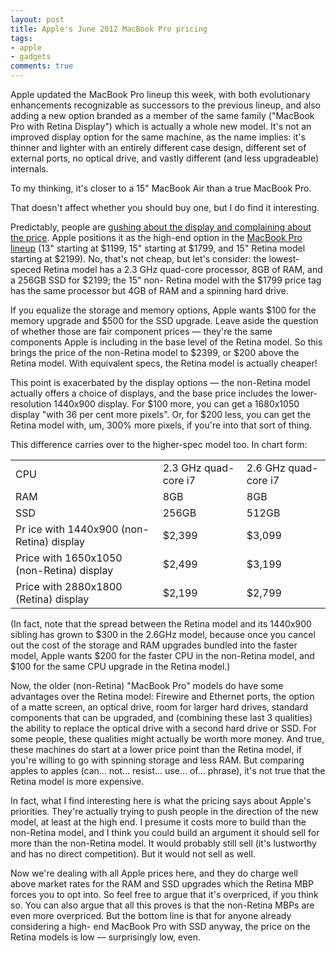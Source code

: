 ```yaml
---
layout: post
title: Apple's June 2012 MacBook Pro pricing
tags:
- apple
- gadgets
comments: true
---
```

Apple updated the MacBook Pro lineup this week, with both evolutionary
enhancements recognizable as successors to the previous lineup, and also
adding a new option branded as a member of the same family ("MacBook Pro with
Retina Display") which is actually a whole new model. It's not an improved
display option for the same machine, as the name implies: it's thinner and
lighter with an entirely different case design, different set of external
ports, no optical drive, and vastly different (and less upgradeable)
internals.

To my thinking, it's closer to a 15" MacBook Air than a true MacBook Pro.

That doesn't affect whether you should buy one, but I do find it interesting.

Predictably, people are [gushing about the display and complaining about the price](http://daringfireball.net/2012/06/three_takeaways_wwdc). Apple
positions it as the high-end option in the [MacBook Pro lineup](http://store.apple.com/us/browse/home/shop_mac/family/macbook_pro/select) (13" starting at
$1199, 15" starting at $1799, and 15" Retina model starting at $2199). No,
that's not cheap, but let's consider: the lowest-speced Retina model has a 2.3
GHz quad-core processor, 8GB of RAM, and a 256GB SSD for $2199; the 15" non-
Retina model with the $1799 price tag has the same processor but 4GB of RAM
and a spinning hard drive.

If you equalize the storage and memory options, Apple wants $100 for the
memory upgrade and $500 for the SSD upgrade. Leave aside the question of
whether those are fair component prices — they're the same components Apple is
including in the base level of the Retina model. So this brings the price of
the non-Retina model to $2399, or $200 above the Retina model. With equivalent
specs, the Retina model is actually cheaper!

This point is exacerbated by the display options — the non-Retina model
actually offers a choice of displays, and the base price includes the lower-
resolution 1440x900 display. For $100 more, you can get a 1680x1050 display
"with 36 per cent more pixels". Or, for $200 less, you can get the Retina
model with, um, 300% more pixels, if you're into that sort of thing.

This difference carries over to the higher-spec model too. In chart form:

<table><tr><td>CPU</td><td>2.3 GHz quad-core
i7</td><td>2.6 GHz quad-core i7</td></tr><tr><td>RAM</td><td>8GB</td><td>
8GB</td></tr><tr><td>SSD</td><td>256GB</td><td>512GB</td></tr><tr><td>Pr
ice with 1440x900 (non-Retina)
display</td><td>$2,399</td><td>$3,099</td></tr><tr><td>Price with
1650x1050 (non-Retina)
display</td><td>$2,499</td><td>$3,199</td></tr><tr><td>Price with
2880x1800 (Retina) display</td><td>$2,199</td><td>$2,799</td></tr></table>

(In fact, note that the spread between the Retina model and its 1440x900
sibling has grown to $300 in the 2.6GHz model, because once you cancel out the
cost of the storage and RAM upgrades bundled into the faster model, Apple
wants $200 for the faster CPU in the non-Retina model, and $100 for the same
CPU upgrade in the Retina model.)

Now, the older (non-Retina) "MacBook Pro" models do have some advantages over
the Retina model: Firewire and Ethernet ports, the option of a matte screen,
an optical drive, room for larger hard drives, standard components that can be
upgraded, and (combining these last 3 qualities) the ability to replace the
optical drive with a second hard drive or SSD. For some people, these
qualities might actually be worth more money. And true, these machines do
start at a lower price point than the Retina model, if you're willing to go
with spinning storage and less RAM. But comparing apples to apples (can… not…
resist… use… of… phrase), it's not true that the Retina model is more
expensive.

In fact, what I find interesting here is what the pricing says about Apple's
priorities. They're actually trying to push people in the direction of the new
model, at least at the high end. I presume it costs more to build than the
non-Retina model, and I think you could build an argument it should sell for
more than the non-Retina model. It would probably still sell (it's lustworthy
and has no direct competition). But it would not sell as well.

Now we're dealing with all Apple prices here, and they do charge well above
market rates for the RAM and SSD upgrades which the Retina MBP forces you to
opt into. So feel free to argue that it's overpriced, if you think so. You can
also argue that all this proves is that the non-Retina MBPs are even more
overpriced. But the bottom line is that for anyone already considering a high-
end MacBook Pro with SSD anyway, the price on the Retina models is low —
surprisingly low, even.
